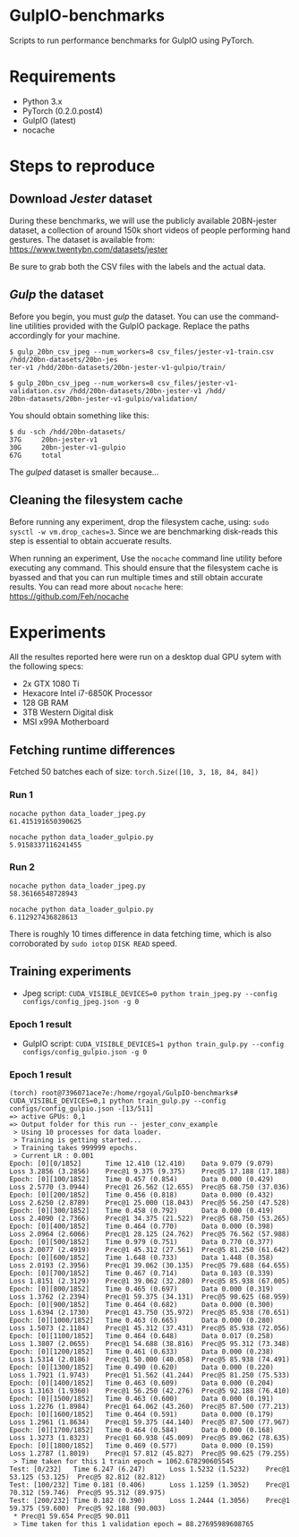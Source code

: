 # GulpIO-benchmarks

Scripts to run performance benchmarks for GulpIO using PyTorch.

# Requirements

- Python 3.x
- PyTorch (0.2.0.post4)
- GulpIO (latest)
- nocache

# Steps to reproduce

## Download *Jester* dataset

During these benchmarks, we will use the publicly available 20BN-jester
dataset, a collection of around 150k short videos of people performing hand
gestures. The dataset is available from: https://www.twentybn.com/datasets/jester

Be sure to grab both the CSV files with the labels and the actual data.

## *Gulp* the dataset

Before you begin, you must *gulp* the dataset. You can use the command-line
utilities provided with the GulpIO package. Replace the paths accordingly for
your machine.

```
$ gulp_20bn_csv_jpeg --num_workers=8 csv_files/jester-v1-train.csv /hdd/20bn-datasets/20bn-jes
ter-v1 /hdd/20bn-datasets/20bn-jester-v1-gulpio/train/

$ gulp_20bn_csv_jpeg --num_workers=8 csv_files/jester-v1-validation.csv /hdd/20bn-datasets/20bn-jester-v1 /hdd/
20bn-datasets/20bn-jester-v1-gulpio/validation/
```

You should obtain something like this:

```
$ du -sch /hdd/20bn-datasets/
37G     20bn-jester-v1
30G     20bn-jester-v1-gulpio
67G     total
```

The *gulped* dataset is smaller because...


## Cleaning the filesystem cache

Before running any experiment, drop the filesystem cache, using: `sudo sysctl
-w vm.drop_caches=3`. Since we are benchmarking disk-reads this step is
essential to obtain accuerate results.

When running an experiment, Use the `nocache` command line utility before
executing any command. This should ensure that the filesystem cache is byassed
and that you can run multiple times and still obtain accurate results. You can
read more about `nocache` here: https://github.com/Feh/nocache

# Experiments

All the resultes reported here were run on a desktop dual GPU sytem with the
following specs:

* 2x GTX 1080 Ti
* Hexacore  Intel i7-6850K Processor
* 128 GB RAM
* 3TB Western Digital disk
* MSI x99A Motherboard

## Fetching runtime differences
Fetched 50 batches each of size: `torch.Size([10, 3, 18, 84, 84])`


### Run 1
```
nocache python data_loader_jpeg.py
61.415191650390625

nocache python data_loader_gulpio.py
5.9158337116241455
```

### Run 2
```
nocache python data_loader_jpeg.py
58.36166548728943

nocache python data_loader_gulpio.py
6.112927436828613
```
There is roughly 10 times difference in data fetching time, which is also
corroborated by `sudo iotop` `DISK READ` speed.

## Training experiments
- Jpeg script: `CUDA_VISIBLE_DEVICES=0 python train_jpeg.py --config configs/config_jpeg.json -g 0`
### Epoch 1 result

- GulpIO script: `CUDA_VISIBLE_DEVICES=1 python train_gulp.py --config configs/config_gulpio.json -g 0`
### Epoch 1 result
```
(torch) root@7396071ace7e:/home/rgoyal/GulpIO-benchmarks# CUDA_VISIBLE_DEVICES=0,1 python train_gulp.py --config configs/config_gulpio.json -[13/511]
=> active GPUs: 0,1
=> Output folder for this run -- jester_conv_example
 > Using 10 processes for data loader.
 > Training is getting started...
 > Training takes 999999 epochs.
 > Current LR : 0.001
Epoch: [0][0/1852]      Time 12.410 (12.410)    Data 9.079 (9.079)      Loss 3.2856 (3.2856)    Prec@1 9.375 (9.375)    Prec@5 17.188 (17.188)
Epoch: [0][100/1852]    Time 0.457 (0.854)      Data 0.000 (0.429)      Loss 2.5770 (3.0944)    Prec@1 26.562 (12.655)  Prec@5 68.750 (37.036)
Epoch: [0][200/1852]    Time 0.456 (0.818)      Data 0.000 (0.432)      Loss 2.6250 (2.8789)    Prec@1 25.000 (18.043)  Prec@5 56.250 (47.528)
Epoch: [0][300/1852]    Time 0.458 (0.792)      Data 0.000 (0.419)      Loss 2.4090 (2.7366)    Prec@1 34.375 (21.522)  Prec@5 68.750 (53.265)
Epoch: [0][400/1852]    Time 0.464 (0.770)      Data 0.000 (0.398)      Loss 2.0964 (2.6066)    Prec@1 28.125 (24.762)  Prec@5 76.562 (57.988)
Epoch: [0][500/1852]    Time 0.979 (0.751)      Data 0.770 (0.377)      Loss 2.0077 (2.4919)    Prec@1 45.312 (27.561)  Prec@5 81.250 (61.642)
Epoch: [0][600/1852]    Time 1.648 (0.733)      Data 1.448 (0.358)      Loss 2.0193 (2.3956)    Prec@1 39.062 (30.135)  Prec@5 79.688 (64.655)
Epoch: [0][700/1852]    Time 0.467 (0.714)      Data 0.103 (0.339)      Loss 1.8151 (2.3129)    Prec@1 39.062 (32.280)  Prec@5 85.938 (67.005)
Epoch: [0][800/1852]    Time 0.465 (0.697)      Data 0.000 (0.319)      Loss 1.3762 (2.2394)    Prec@1 59.375 (34.131)  Prec@5 90.625 (68.959)
Epoch: [0][900/1852]    Time 0.464 (0.682)      Data 0.000 (0.300)      Loss 1.6394 (2.1730)    Prec@1 43.750 (35.972)  Prec@5 85.938 (70.651)
Epoch: [0][1000/1852]   Time 0.463 (0.665)      Data 0.000 (0.280)      Loss 1.5073 (2.1184)    Prec@1 45.312 (37.431)  Prec@5 85.938 (72.056)
Epoch: [0][1100/1852]   Time 0.464 (0.648)      Data 0.017 (0.258)      Loss 1.3807 (2.0655)    Prec@1 54.688 (38.816)  Prec@5 95.312 (73.348)
Epoch: [0][1200/1852]   Time 0.461 (0.633)      Data 0.000 (0.238)      Loss 1.5314 (2.0186)    Prec@1 50.000 (40.058)  Prec@5 85.938 (74.491)
Epoch: [0][1300/1852]   Time 0.490 (0.620)      Data 0.000 (0.220)      Loss 1.7921 (1.9743)    Prec@1 51.562 (41.244)  Prec@5 81.250 (75.533)
Epoch: [0][1400/1852]   Time 0.463 (0.609)      Data 0.000 (0.204)      Loss 1.3163 (1.9360)    Prec@1 56.250 (42.276)  Prec@5 92.188 (76.410)
Epoch: [0][1500/1852]   Time 0.463 (0.600)      Data 0.000 (0.191)      Loss 1.2276 (1.8984)    Prec@1 64.062 (43.260)  Prec@5 87.500 (77.213)
Epoch: [0][1600/1852]   Time 0.464 (0.591)      Data 0.000 (0.179)      Loss 1.2961 (1.8634)    Prec@1 59.375 (44.140)  Prec@5 87.500 (77.967)
Epoch: [0][1700/1852]   Time 0.464 (0.584)      Data 0.000 (0.168)      Loss 1.3273 (1.8323)    Prec@1 60.938 (45.009)  Prec@5 89.062 (78.635)
Epoch: [0][1800/1852]   Time 0.469 (0.577)      Data 0.000 (0.159)      Loss 1.2787 (1.8019)    Prec@1 57.812 (45.827)  Prec@5 90.625 (79.255)
 > Time taken for this 1 train epoch = 1062.678290605545
Test: [0/232]   Time 6.247 (6.247)      Loss 1.5232 (1.5232)    Prec@1 53.125 (53.125)  Prec@5 82.812 (82.812)
Test: [100/232] Time 0.181 (0.406)      Loss 1.1259 (1.3052)    Prec@1 70.312 (59.746)  Prec@5 95.312 (89.975)
Test: [200/232] Time 0.182 (0.390)      Loss 1.2444 (1.3056)    Prec@1 59.375 (59.600)  Prec@5 92.188 (90.003)
 * Prec@1 59.654 Prec@5 90.011
 > Time taken for this 1 validation epoch = 88.27695989608765

```